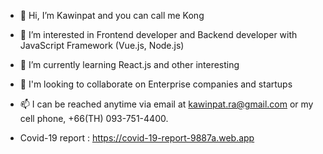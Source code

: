 - 👋 Hi, I’m Kawinpat and you can call me Kong

- 👀 I’m interested in Frontend developer and Backend developer with JavaScript Framework (Vue.js, Node.js)

- 🌱 I’m currently learning React.js and other interesting

- 💞️ I'm looking to collaborate on Enterprise companies and startups

- 📫 I can be reached anytime via email at kawinpat.ra@gmail.com or my cell phone, +66(TH) 093-751-4400.

- Covid-19 report : https://covid-19-report-9887a.web.app

<!---
kawinpat/kawinpat is a ✨ special ✨ repository because its `README.md` (this file) appears on your GitHub profile.
You can click the Preview link to take a look at your changes.
--->
